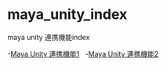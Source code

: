 # maya_unity_index
maya unity 連携機能index

-[Maya Unity 連携機能1](https://github.com/175B005/maya_unity1)  
-[Maya Unity 連携機能2](https://github.com/175B005/maya_unity2)  


